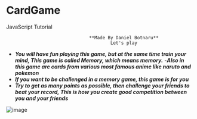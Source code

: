 # CardGame
 JavaScript Tutorial

                                   **Made By Daniel Botnaru**
                                           Let's play

- ***You will have fun playing this game, but at the same time train your mind,
This game is called Memory, which means memory.***
-***Also in this game are cards from various most famous anime
like naruto and pokemon***
- ***If you want to be challenged in a memory game, this game is for you***
- ***Try to get as _many points as possible_, then challenge your friends to beat your record,
This is how you create good competition between you and your friends***

![image](https://user-images.githubusercontent.com/124572811/235663338-2e20a339-53fd-4f8d-ac89-c70034505073.png)




	
